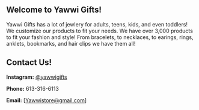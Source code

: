 ## Welcome to Yawwi Gifts!
Yawwi Gifts has a lot of jewlery for adults, teens, kids, and even toddlers! We customize our products to fit your needs. We have over 3,000 products to fit your fashion and style! From bracelets, to necklaces, to earings, rings, anklets, bookmarks, and hair clips we have them all! 

## Contact Us! 

**Instagram:** [@yawwigifts](https://www.instagram.com/yawwigifts/)

**Phone:** 613-316-6113 

**Email:** [Yawwistore@gmail.com]



